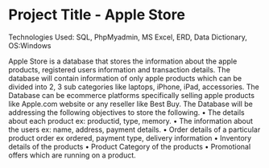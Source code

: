 # Project Title - Apple Store
Technologies Used: SQL, PhpMyadmin, MS Excel, ERD, Data Dictionary, OS:Windows

Apple Store is a database that stores the information about the apple products, registered users information and transaction details. The database will contain information of only apple products which can be divided into 2, 3 sub categories like laptops, iPhone, iPad, accessories. The Database can be ecommerce platforms specifically selling apple products like Apple.com website or any reseller like Best Buy.
The Database will be addressing the following objectives to store the following.
•	The details about each product ex: productid, type, memory.
•	The information about the users ex: name, address, payment details.
•	Order details of a particular product order ex ordered, payment type, delivery information
•	Inventory details of the products 
•	Product Category of the products
•	Promotional offers which are running on a product.
